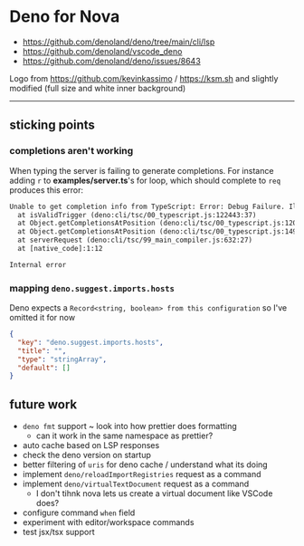 # Deno for Nova

- https://github.com/denoland/deno/tree/main/cli/lsp
- https://github.com/denoland/vscode_deno
- https://github.com/denoland/deno/issues/8643

Logo from https://github.com/kevinkassimo / https://ksm.sh
and slightly modified (full size and white inner background)

---

## sticking points

### completions aren't working

When typing the server is failing to generate completions.
For instance adding `r` to **examples/server.ts**'s for loop,
which should complete to `req` produces this error:

```txt
Unable to get completion info from TypeScript: Error: Debug Failure. Illegal value: "r"
  at isValidTrigger (deno:cli/tsc/00_typescript.js:122443:37)
  at Object.getCompletionsAtPosition (deno:cli/tsc/00_typescript.js:120179:92)
  at Object.getCompletionsAtPosition (deno:cli/tsc/00_typescript.js:149797:35)
  at serverRequest (deno:cli/tsc/99_main_compiler.js:632:27)
  at [native_code]:1:12

Internal error
```

### mapping `deno.suggest.imports.hosts`

Deno expects a `Record<string, boolean> from this configuration` so I've omitted it for now

```json
{
  "key": "deno.suggest.imports.hosts",
  "title": "",
  "type": "stringArray",
  "default": []
}
```

## future work

- `deno fmt` support ~ look into how prettier does formatting
  - can it work in the same namespace as prettier?
- auto cache based on LSP responses
- check the deno version on startup
- better filtering of `uris` for deno cache / understand what its doing
- implement `deno/reloadImportRegistries` request as a command
- implement `deno/virtualTextDocument` request as a command
  - I don't tihnk nova lets us create a virtual document like VSCode does?
- configure command `when` field
- experiment with editor/workspace commands
- test jsx/tsx support
